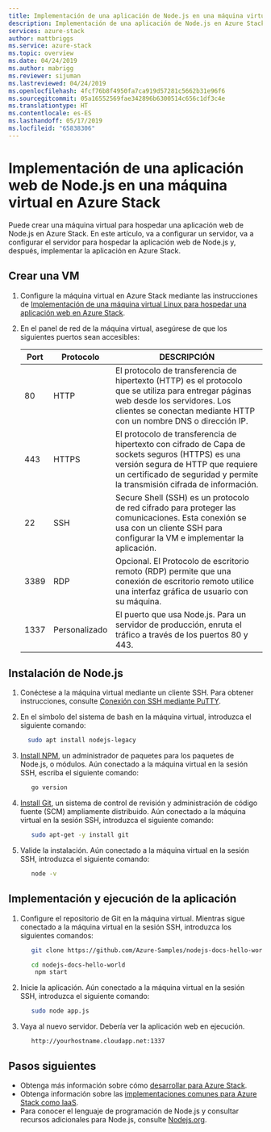 ```yaml
---
title: Implementación de una aplicación de Node.js en una máquina virtual en Azure Stack | Microsoft Docs
description: Implementación de una aplicación de Node.js en Azure Stack.
services: azure-stack
author: mattbriggs
ms.service: azure-stack
ms.topic: overview
ms.date: 04/24/2019
ms.author: mabrigg
ms.reviewer: sijuman
ms.lastreviewed: 04/24/2019
ms.openlocfilehash: 4fcf76b8f4950fa7ca919d57281c5662b31e96f6
ms.sourcegitcommit: 05a16552569fae342896b6300514c656c1df3c4e
ms.translationtype: HT
ms.contentlocale: es-ES
ms.lasthandoff: 05/17/2019
ms.locfileid: "65838306"
---
```

# <a name="deploy-a-nodejs-web-app-to-a-vm-in-azure-stack"></a>Implementación de una aplicación web de Node.js en una máquina virtual en Azure Stack

Puede crear una máquina virtual para hospedar una aplicación web de Node.js en Azure Stack. En este artículo, va a configurar un servidor, va a configurar el servidor para hospedar la aplicación web de Node.js y, después, implementar la aplicación en Azure Stack.

## <a name="create-a-vm"></a>Crear una VM

1. Configure la máquina virtual en Azure Stack mediante las instrucciones de [Implementación de una máquina virtual Linux para hospedar una aplicación web en Azure Stack](azure-stack-dev-start-howto-deploy-linux.md).

2. En el panel de red de la máquina virtual, asegúrese de que los siguientes puertos sean accesibles:

    | Port | Protocolo | DESCRIPCIÓN |
    | --- | --- | --- |
    | 80 | HTTP | El protocolo de transferencia de hipertexto (HTTP) es el protocolo que se utiliza para entregar páginas web desde los servidores. Los clientes se conectan mediante HTTP con un nombre DNS o dirección IP. |
    | 443 | HTTPS | El protocolo de transferencia de hipertexto con cifrado de Capa de sockets seguros (HTTPS) es una versión segura de HTTP que requiere un certificado de seguridad y permite la transmisión cifrada de información. |
    | 22 | SSH | Secure Shell (SSH) es un protocolo de red cifrado para proteger las comunicaciones. Esta conexión se usa con un cliente SSH para configurar la VM e implementar la aplicación. |
    | 3389 | RDP | Opcional. El Protocolo de escritorio remoto (RDP) permite que una conexión de escritorio remoto utilice una interfaz gráfica de usuario con su máquina.   |
    | 1337 | Personalizado | El puerto que usa Node.js. Para un servidor de producción, enruta el tráfico a través de los puertos 80 y 443. |

## <a name="install-node"></a>Instalación de Node.js

1. Conéctese a la máquina virtual mediante un cliente SSH. Para obtener instrucciones, consulte [Conexión con SSH mediante PuTTY](azure-stack-dev-start-howto-ssh-public-key.md#connect-with-ssh-by-using-putty).

1. En el símbolo del sistema de bash en la máquina virtual, introduzca el siguiente comando:

    ```bash  
      sudo apt install nodejs-legacy
    ```

2. [Install NPM](https://www.npmjs.com/), un administrador de paquetes para los paquetes de Node.js, o módulos. Aún conectado a la máquina virtual en la sesión SSH, escriba el siguiente comando:

    ```bash  
       go version
    ```

3. [Install Git](https://git-scm.com), un sistema de control de revisión y administración de código fuente (SCM) ampliamente distribuido. Aún conectado a la máquina virtual en la sesión SSH, introduzca el siguiente comando:

    ```bash  
       sudo apt-get -y install git
    ```

3. Valide la instalación. Aún conectado a la máquina virtual en la sesión SSH, introduzca el siguiente comando:

    ```bash  
       node -v
    ```

## <a name="deploy-and-run-the-app"></a>Implementación y ejecución de la aplicación

1. Configure el repositorio de Git en la máquina virtual. Mientras sigue conectado a la máquina virtual en la sesión SSH, introduzca los siguientes comandos:

    ```bash  
       git clone https://github.com/Azure-Samples/nodejs-docs-hello-world.git
    
       cd nodejs-docs-hello-world
        npm start
    ```

2. Inicie la aplicación. Aún conectado a la máquina virtual en la sesión SSH, introduzca el siguiente comando:

    ```bash  
       sudo node app.js
    ```

3. Vaya al nuevo servidor. Debería ver la aplicación web en ejecución.

    ```HTTP  
       http://yourhostname.cloudapp.net:1337
    ```

## <a name="next-steps"></a>Pasos siguientes

- Obtenga más información sobre cómo [desarrollar para Azure Stack](azure-stack-dev-start.md).
- Obtenga información sobre las [implementaciones comunes para Azure Stack como IaaS](azure-stack-dev-start-deploy-app.md).
- Para conocer el lenguaje de programación de Node.js y consultar recursos adicionales para Node.js, consulte [Nodejs.org](https://nodejs.org).
